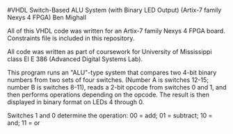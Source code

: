#VHDL Switch-Based ALU System (with Binary LED Output) (Artix-7 family Nexys 4 FPGA)
Ben Mighall

All of this VHDL code was written for an Artix-7 family Nexys 4 FPGA board. Constraints file is included in this repository.

All code was written as part of coursework for University of Mississippi class El E 386 (Advanced Digital Systems Lab).

This program runs an "ALU"-type system that compares two 4-bit binary numbers from two sets of four switches. (Number A is switches 12-15; number B is switches 8-11), reads a 2-bit opcode from switches 0 and 1, and then performs operations depending on the opcode. The result is then displayed in binary format on LEDs 4 through 0.

Switches 1 and 0 determine the operation: 00 = add; 01 = subtract; 10 = and; 11 = or

